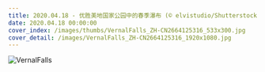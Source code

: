 ```yaml
---
title: 2020.04.18 - 优胜美地国家公园中的春季瀑布 (© elvistudio/Shutterstock)
date: 2020.04.18 00:00:00
cover_index: /images/thumbs/VernalFalls_ZH-CN2664125316_533x300.jpg
cover_detail: /images/VernalFalls_ZH-CN2664125316_1920x1080.jpg
---
```


![VernalFalls](/images/VernalFalls_ZH-CN2664125316_1920x1080.jpg)
